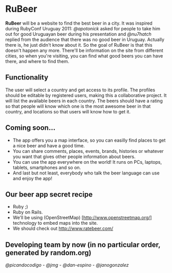 # RuBeer

**RuBeer** will be a website to find the best beer in a city. It was inspired during RubyConf Uruguay 2011: *@apotonick* asked for people to take him out for good Uruguayan beer during his presentation and *@nu7hatch* replied from the audience that there was no good beer in Uruguay. Actually there is, he just didn't know about it. So the goal of RuBeer is that this doesn't happen any more. There'll be information on the site from different cities, so when you're visiting, you can find what good beers you can have there, and where to find them.

## Functionality

The user will select a country and get access to its profile. The profiles should be editable by registered users, making this a collaborative project. It will list the available beers in each country. The beers should have a rating so that people will know which one is the most awesome beer in that country, and locations so that users will know how to get it.

## Coming soon...

* The app offers you a map interface, so you can easilly find places to get a nice beer and have a good time.
* You can share comments, places, events, brands, histories or whatever you want that gives other people information about beers.
* You can use the app everywhere on the world! It runs on PCs, laptops, tablets, smartphones and so on.
* And last but not least, everybody who talk the beer language can use and enjoy the app!

## Our beer app secret recipe

* Ruby ;)
* Ruby on Rails.
* We'll be using (OpenStreetMap) [http://www.openstreetmap.org/] technology to embed maps into the site.
* We should check out http://www.ratebeer.com/

## Developing team by now (in no particular order, generated by random.org)

*@picandocodigo* - *@jmg* - *@dan-espino* - *@janogonzalez*
